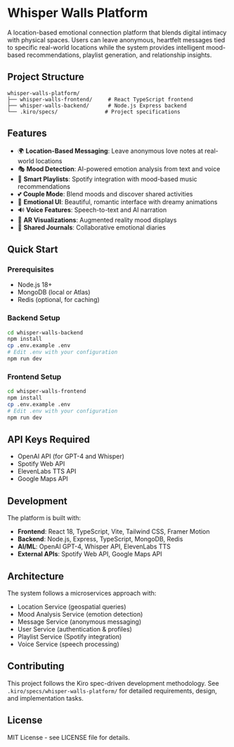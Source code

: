 # Whisper Walls Platform

A location-based emotional connection platform that blends digital intimacy with physical spaces. Users can leave anonymous, heartfelt messages tied to specific real-world locations while the system provides intelligent mood-based recommendations, playlist generation, and relationship insights.

## Project Structure

```
whisper-walls-platform/
├── whisper-walls-frontend/     # React TypeScript frontend
├── whisper-walls-backend/      # Node.js Express backend
└── .kiro/specs/               # Project specifications
```

## Features

- 🌍 **Location-Based Messaging**: Leave anonymous love notes at real-world locations
- 🎭 **Mood Detection**: AI-powered emotion analysis from text and voice
- 🎵 **Smart Playlists**: Spotify integration with mood-based music recommendations
- 💕 **Couple Mode**: Blend moods and discover shared activities
- 🎨 **Emotional UI**: Beautiful, romantic interface with dreamy animations
- 🔊 **Voice Features**: Speech-to-text and AI narration
- 📱 **AR Visualizations**: Augmented reality mood displays
- 📝 **Shared Journals**: Collaborative emotional diaries

## Quick Start

### Prerequisites

- Node.js 18+ 
- MongoDB (local or Atlas)
- Redis (optional, for caching)

### Backend Setup

```bash
cd whisper-walls-backend
npm install
cp .env.example .env
# Edit .env with your configuration
npm run dev
```

### Frontend Setup

```bash
cd whisper-walls-frontend
npm install
cp .env.example .env
# Edit .env with your configuration
npm run dev
```

## API Keys Required

- OpenAI API (for GPT-4 and Whisper)
- Spotify Web API
- ElevenLabs TTS API
- Google Maps API

## Development

The platform is built with:

- **Frontend**: React 18, TypeScript, Vite, Tailwind CSS, Framer Motion
- **Backend**: Node.js, Express, TypeScript, MongoDB, Redis
- **AI/ML**: OpenAI GPT-4, Whisper API, ElevenLabs TTS
- **External APIs**: Spotify Web API, Google Maps API

## Architecture

The system follows a microservices approach with:
- Location Service (geospatial queries)
- Mood Analysis Service (emotion detection)
- Message Service (anonymous messaging)
- User Service (authentication & profiles)
- Playlist Service (Spotify integration)
- Voice Service (speech processing)

## Contributing

This project follows the Kiro spec-driven development methodology. See `.kiro/specs/whisper-walls-platform/` for detailed requirements, design, and implementation tasks.

## License

MIT License - see LICENSE file for details.